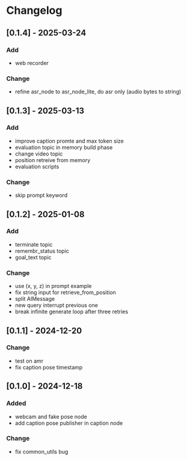 # Changelog

## [0.1.4] - 2025-03-24
### Add
- web recorder
### Change
- refine asr_node to asr_node_lite, do asr only (audio bytes to string)

## [0.1.3] - 2025-03-13
### Add
- improve caption promte and max token size
- evaluation topic in memory build phase
- change video topic
- position retreive from memory
- evaluation scripts
### Change
- skip prompt keyword

## [0.1.2] - 2025-01-08
### Add
- terminate topic
- remembr_status topic
- goal_text topic
### Change
- use (x, y, z) in prompt example
- fix string input for retrieve_from_position
- split AIMessage
- new query interrupt previous one
- break infinite generate loop after three retries

## [0.1.1] - 2024-12-20
### Change
- test on amr
- fix caption pose timestamp

## [0.1.0] - 2024-12-18
### Added
- webcam and fake pose node
- add caption pose publisher in caption node
### Change
- fix common_utils bug
